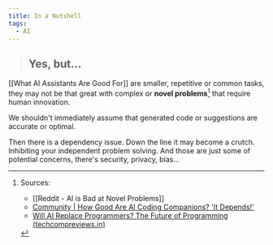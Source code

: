 ```yaml
---
title: In a Nutshell
tags:
  - AI
---
```

> ## Yes, but...

[[What AI Assistants Are Good For]] are smaller, repetitive or common tasks, they may not be that great with complex or **novel problems**[^novel-probs] that require human innovation.

We shouldn't immediately assume that generated code or suggestions are accurate or optimal.

Then there is a dependency issue. Down the line it may become a crutch. Inhibiting your independent problem solving. And those are just some of potential concerns, there's security, privacy, bias...

[^novel-probs]:  Sources:
	- [[Reddit - AI is Bad at Novel Problems]]
	- [Community | How Good Are AI Coding Companions? 'It Depends!'](https://community.aws/posts/how-good-are-ai-companions-it-depends)
	- [Will AI Replace Programmers? The Future of Programming (techcompreviews.in)](https://techcompreviews.in/ai-replace-the-future-of-programming/)
